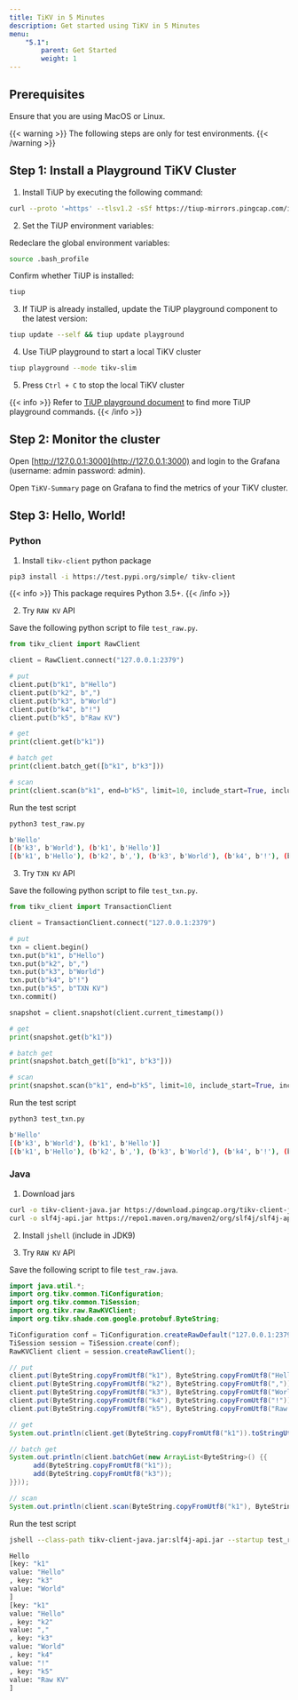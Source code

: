 ```yaml
---
title: TiKV in 5 Minutes
description: Get started using TiKV in 5 Minutes
menu:
    "5.1":
        parent: Get Started
        weight: 1
---
```


## Prerequisites

Ensure that you are using MacOS or Linux.

{{< warning >}}
The following steps are only for test environments.
{{< /warning >}}
<!-- TODO: For production environments please refer to ??? -->

## Step 1: Install a Playground TiKV Cluster

1. Install TiUP by executing the following command:
```bash
curl --proto '=https' --tlsv1.2 -sSf https://tiup-mirrors.pingcap.com/install.sh | sh
```

2. Set the TiUP environment variables:

Redeclare the global environment variables:

```bash
source .bash_profile
```

Confirm whether TiUP is installed:
```bash
tiup
```

3. If TiUP is already installed, update the TiUP playground component to the latest version:
```bash
tiup update --self && tiup update playground
```

4. Use TiUP playground to start a local TiKV cluster
```bash
tiup playground --mode tikv-slim
```

5. Press `Ctrl + C` to stop the local TiKV cluster

{{< info >}}
Refer to [TiUP playground document](https://docs.pingcap.com/tidb/stable/tiup-playground) to find more TiUP playground commands.
{{< /info >}}

## Step 2: Monitor the cluster

Open [http://127.0.0.1:3000](http://127.0.0.1:3000) and login to the Grafana (username: admin password: admin).

Open `TiKV-Summary` page on Grafana to find the metrics of your TiKV cluster.

## Step 3: Hello, World!

### Python

1. Install `tikv-client` python package

```bash
pip3 install -i https://test.pypi.org/simple/ tikv-client
```

{{< info >}}
This package requires Python 3.5+.
{{< /info >}}

2. Try `RAW KV` API

Save the following python script to file `test_raw.py`.

```python
from tikv_client import RawClient

client = RawClient.connect("127.0.0.1:2379")

# put
client.put(b"k1", b"Hello")
client.put(b"k2", b",")
client.put(b"k3", b"World")
client.put(b"k4", b"!")
client.put(b"k5", b"Raw KV")

# get
print(client.get(b"k1"))

# batch get
print(client.batch_get([b"k1", b"k3"]))

# scan
print(client.scan(b"k1", end=b"k5", limit=10, include_start=True, include_end=True))
```

Run the test script

```bash
python3 test_raw.py

b'Hello'
[(b'k3', b'World'), (b'k1', b'Hello')]
[(b'k1', b'Hello'), (b'k2', b','), (b'k3', b'World'), (b'k4', b'!'), (b'k5', b'Raw KV')]
```

3. Try `TXN KV` API

Save the following python script to file `test_txn.py`.

```python
from tikv_client import TransactionClient

client = TransactionClient.connect("127.0.0.1:2379")

# put
txn = client.begin()
txn.put(b"k1", b"Hello")
txn.put(b"k2", b",")
txn.put(b"k3", b"World")
txn.put(b"k4", b"!")
txn.put(b"k5", b"TXN KV")
txn.commit()

snapshot = client.snapshot(client.current_timestamp())

# get
print(snapshot.get(b"k1"))

# batch get
print(snapshot.batch_get([b"k1", b"k3"]))

# scan
print(snapshot.scan(b"k1", end=b"k5", limit=10, include_start=True, include_end=True))
```

Run the test script

```bash
python3 test_txn.py

b'Hello'
[(b'k3', b'World'), (b'k1', b'Hello')]
[(b'k1', b'Hello'), (b'k2', b','), (b'k3', b'World'), (b'k4', b'!'), (b'k5', b'TXN KV')]
```

### Java

1. Download jars

```bash
curl -o tikv-client-java.jar https://download.pingcap.org/tikv-client-java-3.1.0-SNAPSHOT.jar
curl -o slf4j-api.jar https://repo1.maven.org/maven2/org/slf4j/slf4j-api/1.7.16/slf4j-api-1.7.16.jar
```

2. Install `jshell` (include in JDK9)

3. Try `RAW KV` API

Save the following script to file `test_raw.java`.

```java
import java.util.*;
import org.tikv.common.TiConfiguration;
import org.tikv.common.TiSession;
import org.tikv.raw.RawKVClient;
import org.tikv.shade.com.google.protobuf.ByteString;

TiConfiguration conf = TiConfiguration.createRawDefault("127.0.0.1:2379");
TiSession session = TiSession.create(conf);
RawKVClient client = session.createRawClient();

// put
client.put(ByteString.copyFromUtf8("k1"), ByteString.copyFromUtf8("Hello"));
client.put(ByteString.copyFromUtf8("k2"), ByteString.copyFromUtf8(","));
client.put(ByteString.copyFromUtf8("k3"), ByteString.copyFromUtf8("World"));
client.put(ByteString.copyFromUtf8("k4"), ByteString.copyFromUtf8("!"));
client.put(ByteString.copyFromUtf8("k5"), ByteString.copyFromUtf8("Raw KV"));

// get
System.out.println(client.get(ByteString.copyFromUtf8("k1")).toStringUtf8());

// batch get
System.out.println(client.batchGet(new ArrayList<ByteString>() {{
      add(ByteString.copyFromUtf8("k1"));
      add(ByteString.copyFromUtf8("k3"));
}}));

// scan
System.out.println(client.scan(ByteString.copyFromUtf8("k1"), ByteString.copyFromUtf8("k6"), 10));
```

Run the test script

```bash
jshell --class-path tikv-client-java.jar:slf4j-api.jar --startup test_raw.java

Hello
[key: "k1"
value: "Hello"
, key: "k3"
value: "World"
]
[key: "k1"
value: "Hello"
, key: "k2"
value: ","
, key: "k3"
value: "World"
, key: "k4"
value: "!"
, key: "k5"
value: "Raw KV"
]
```
